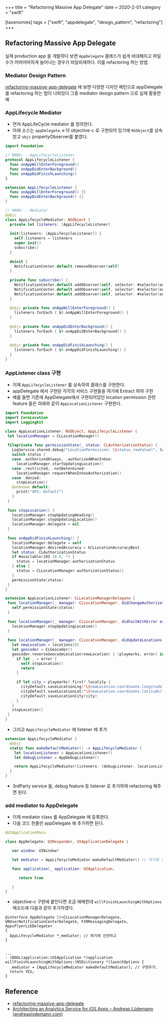 +++
title = "Refactoring Massive App Delegate"
date = 2020-2-01
category = "swift"

[taxonomies]
tags = ["swift", "appdelegate", "design_pattern", "refactoring"]
+++

## Refactoring Massive App Delegate

실제 production app 을 개발하다 보면 `AppDelegate` 클래스가 쉽게 비대해지고 파일수가 어마어마하게 늘어나는 경우가 비일비재하다. 이를 refactoring 하는 방법
<!-- more -->

### Mediator Design Pattern

[refactoring-massive-app-delegate](https://www.vadimbulavin.com/refactoring-massive-app-delegate/) 에 보면 다양한 디자인 패턴으로 appDelegate를 refactoring 하는 법이 나와있다 그중 mediator design pattern 으로 실제 활용한 예

### AppLifecycle Mediator

- 먼저 AppLifeCycle mediator 를 정의한다.
- 아래 소스는 `appDelegate.m` 이 objective-c 로 구현되어 있기에 `NSObject`를 상속받고 `objc` propertyObserver를 붙였다.

```swift
import Foundation

// MARK: - AppLifecycleListener
protocol AppLifecycleListener {
  func onAppWillEnterForeground()
  func onAppDidEnterBackground()
  func onAppDidFinishLaunching()
}

extension AppLifecycleListener {
  func onAppWillEnterForeground() {}
  func onAppDidEnterBackground() {}
}

// MARK: - Mediator
@objc
class AppLifecycleMediator: NSObject {
  private let listeners: [AppLifecycleListener]
  
  init(listeners: [AppLifecycleListener]) {
    self.listeners = listeners
    super.init()
    subscribe()
  }
  
  deinit {
    NotificationCenter.default.removeObserver(self)
  }
  
  private func subscribe() {
    NotificationCenter.default.addObserver(self, selector: #selector(onAppWillEnterForeground), name: UIApplication.willEnterForegroundNotification, object: nil)
    NotificationCenter.default.addObserver(self, selector: #selector(onAppDidEnterBackground), name: UIApplication.didEnterBackgroundNotification, object: nil)
    NotificationCenter.default.addObserver(self, selector: #selector(onAppDidFinishLaunching), name: UIApplication.didFinishLaunchingNotification, object: nil)
  }
  
  @objc private func onAppWillEnterForeground() {
    listeners.forEach { $0.onAppWillEnterForeground() }
  }
  
  @objc private func onAppDidEnterBackground() {
    listeners.forEach { $0.onAppDidEnterBackground() }
  }
  
  @objc private func onAppDidFinishLaunching() {
    listeners.forEach { $0.onAppDidFinishLaunching() }
  }
}
```

### AppListener class 구현

- 이제 `AppLifecycleListener` 를 상속하여 클래스를 구현한다.
- appDelegate 에서 구현된 각각의 서비스 구현들을 여기에 Extract 하여 구현
- 예를 들면 기존에 AppDelegate에서 구현되어있던 location permission 관련 feature 들은 아래와 같이 `AppLocationListener` 구현한다.  

 ```swift
import Foundation
import CoreLocation
import LoggingKit

class AppLocationListener: NSObject, AppLifecycleListener {
  let locationManager = CLLocationManager()
  
  fileprivate func permissionState(_ status: CLAuthorizationStatus) {
    LogService.shared.debug("LocationPermission: \(status.rawValue)", logCategory: \.debug)
    switch status {
    case .authorizedAlways, .authorizedWhenInUse:
      locationManager.startUpdatingLocation()
    case .restricted, .notDetermined:
      locationManager.requestWhenInUseAuthorization()
    case .denied:
      stopLocation()
    @unknown default:
      print("GPS: Default")
    }
  }
  
  func stopLocation() {
    locationManager.stopUpdatingHeading()
    locationManager.stopUpdatingLocation()
    locationManager.delegate = nil
  }
  
  func onAppDidFinishLaunching() {
    locationManager.delegate = self
    locationManager.desiredAccuracy = kCLLocationAccuracyBest
    let status: CLAuthorizationStatus
    if #available(iOS 14.0, *) {
      status = locationManager.authorizationStatus
    } else {
      status = CLLocationManager.authorizationStatus()
    }
    permissionState(status)
  }
}

extension AppLocationListener: CLLocationManagerDelegate {
  func locationManager(_ manager: CLLocationManager, didChangeAuthorization status: CLAuthorizationStatus) {
    self.permissionState(status)
  }
  
  func locationManager(_ manager: CLLocationManager, didFailWithError error: Error) {
    locationManager.stopUpdatingLocation()
  }
  
  func locationManager(_ manager: CLLocationManager, didUpdateLocations locations: [CLLocation]) {
    let newLocation = locations[0]
    let geocoder = CLGeocoder()
    geocoder.reverseGeocodeLocation(newLocation) { (playmarks, error) in
      if let _ = error {
        self.stopLocation()
        return
      }
      
      if let city = playmarks?.first?.locality {
        cityDefault.saveLocationLng("\(newLocation.coordinate.longitude)")
        cityDefault.saveLocationLat("\(newLocation.coordinate.latitude)")
        cityDefault.saveLocationCity(city)
      }
    }
    stopLocation()
  }
}

```

- 그리고 `AppLifecycleMediator` 에 listener  에 추가

```swift
extension AppLifecycleMediator {
  @objc
  static func makeDefaultMediator() -> AppLifecycleMediator {
    let locationListener = AppLocationListener()
    let debugListener = AppDebugListener()

    return AppLifecycleMediator(listeners: [debugListener, locationListener])
  }
}

```

- 3rdParty service 들, debug feature 등 listener 로 추가하여 refactoring 해주면 된다. 

### add mediator to AppDelegate

- 이제 mediator class 를 AppDelegate 에 등록한다.
- 다음 코드 한줄만 appDelegate 에 추가하면 된다.

```swift
@UIApplicationMain

class AppDelegate: UIResponder, UIApplicationDelegate {

   var window: UIWindow?

   let mediator = AppLifecycleMediator.makeDefaultMediator() // 여기에 추가

   func application(_ application: UIApplication,                                           didFinishLaunchingWithOptions launchOptions:                              [UIApplicationLaunchOptionsKey: Any]?) -> Bool {

      return true

   }
}
```

- objective-c 구현에 붙인다면 조금 애매한데 `willFinishLaunchingWithOptions` 메소드에 다음과 같이 추가하였다. 

```objc
@interface AppDelegate ()<CLLocationManagerDelegate, UNUserNotificationCenterDelegate, FIRMessagingDelegate, AppsFlyerLibDelegate>
{
  AppLifecycleMediator *_mediator; // 여기에 선언하고 
}


...
- (BOOL)application:(UIApplication *)application willFinishLaunchingWithOptions:(NSDictionary *)launchOptions {
  _mediator = [AppLifecycleMediator makeDefaultMediator]; // 구현추가.
  return YES;
}

```

## Reference

- [refactoring-massive-app-delegate](https://www.vadimbulavin.com/refactoring-massive-app-delegate/)
- [Architecting an Analytics Service for iOS Apps – Andreas Lüdemann (andreaslydemann.com)](https://andreaslydemann.com/architecting-an-analytics-service-for-ios-apps/)
